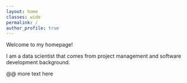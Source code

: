 ```yaml
---
layout: home	
classes: wide	
permalink: /    
author_profile: true
---
```


Welcome to my homepage!

I am a data scientist that comes from project management and software development background.

@@ more text here
